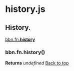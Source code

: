 # history.js

## History.

<a name="bbn_top"></a>[bbn.fn.__history__](#history)  
  


### <a name="history"></a>bbn.fn.history()


  __Returns__ _undefined_ 
[Back to top](#bbn_top)  